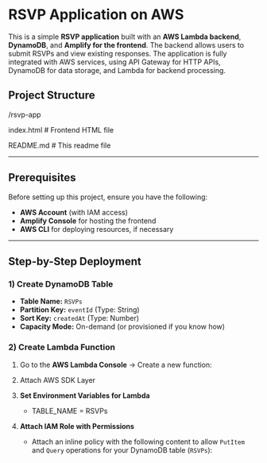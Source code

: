 # RSVP Application on AWS

This is a simple **RSVP application** built with an **AWS Lambda backend**, **DynamoDB**, and **Amplify for the frontend**. The backend allows users to submit RSVPs and view existing responses. The application is fully integrated with AWS services, using API Gateway for HTTP APIs, DynamoDB for data storage, and Lambda for backend processing.

## Project Structure

/rsvp-app

index.html # Frontend HTML file

README.md # This readme file


---

## Prerequisites

Before setting up this project, ensure you have the following:

- **AWS Account** (with IAM access)
- **Amplify Console** for hosting the frontend
- **AWS CLI** for deploying resources, if necessary

---

## Step-by-Step Deployment

### 1) **Create DynamoDB Table**

- **Table Name:** `RSVPs`
- **Partition Key:** `eventId` (Type: String)
- **Sort Key:** `createdAt` (Type: Number)
- **Capacity Mode:** On-demand (or provisioned if you know how)

### 2) **Create Lambda Function**

1. Go to the **AWS Lambda Console** → Create a new function:  
   
2. Attach AWS SDK Layer

3. **Set Environment Variables for Lambda**
   - TABLE_NAME = RSVPs

4. **Attach IAM Role with Permissions**
   - Attach an inline policy with the following content to allow `PutItem` and `Query` operations for your DynamoDB table (`RSVPs`):
